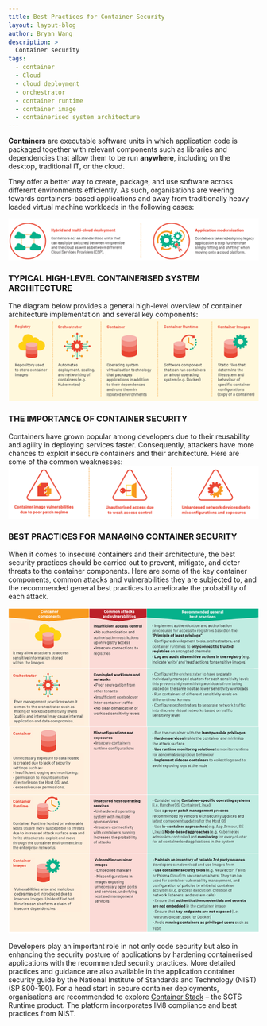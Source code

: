 ```yaml
---
title: Best Practices for Container Security
layout: layout-blog
author: Bryan Wang
description: >
  Container security
tags:
  - container
  - Cloud
  - cloud deployment
  - orchestrator
  - container runtime
  - container image
  - containerised system architecture
---
```


**Containers** are executable software units in which application code is packaged together with relevant components such as libraries and dependencies that allow them to be run **anywhere**, including on the desktop, traditional IT, or the cloud. 

They offer a better way to create, package, and use software across different environments efficiently. As such, organisations are veering towards containers-based applications and away from traditionally heavy loaded virtual machine workloads in the following cases:

![CS_cases](/assets/img/cs_cases.png)

### TYPICAL HIGH-LEVEL CONTAINERISED SYSTEM ARCHITECTURE
The diagram below provides a general high-level overview of container architecture implementation and several key components: 
![CS_components](/assets/img/cs_components.png)

### THE IMPORTANCE OF CONTAINER SECURITY
Containers have grown popular among developers due to their reusability and agility in deploying services faster. Consequently, attackers have more chances to exploit insecure containers and their architecture. Here are some of the common weaknesses:
![CS_importance](/assets/img/cs_weakness.png)

### BEST PRACTICES FOR MANAGING CONTAINER SECURITY
When it comes to insecure containers and their architecture, the best security practices should be carried out to prevent, mitigate, and deter threats to the container components. Here are some of the key container components, common attacks and vulnerabilities they are subjected to, and the recommended general best practices to ameliorate the probability of each attack.

![CS_best_practices](/assets/img/cs_bestpractices.png)

Developers play an important role in not only code security but also in enhancing the security posture of applications by hardening containerised applications with the recommended security practices. More detailed practices and guidance are also available in the application container security guide by the National Institute of Standards and Technology (NIST) (SP 800-190). For a head start in secure container deployments, organisations are recommended to explore [Container Stack](https://www.developer.tech.gov.sg/singapore-government-tech-stack/runtime/container-stack) – the SGTS Runtime product. The platform incorporates IM8 compliance and best practices from NIST.
